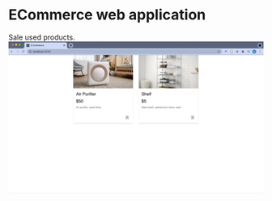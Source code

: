 # ECommerce web application
Sale used products.
![](https://github.com/korsakowii/e_commerce/blob/master/web%20layout.png?raw=true)
